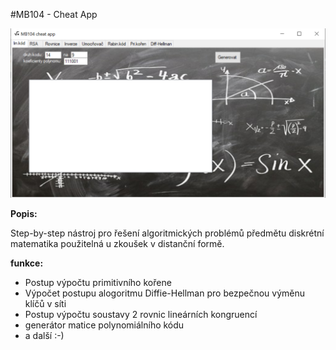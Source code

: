 #MB104 - Cheat App

![](https://raw.githubusercontent.com/ValuCZ/MB104/main/engine/captures/main.PNG)




**Popis:**

Step-by-step nástroj pro řešení algoritmických problémů předmětu diskrétní matematika použitelná u zkoušek v distanční formě.

**funkce:**
- Postup výpočtu primitivního kořene
- Výpočet postupu alogoritmu Diffie-Hellman pro bezpečnou výměnu klíčů v síti 
- Postup výpočtu soustavy 2 rovnic lineárních kongruencí
- generátor matice polynomiálního kódu
- a další :-) 
